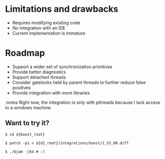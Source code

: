 <!SLIDE smbullets incremental>
# Limitations and drawbacks

* Requires modifying existing code
* No integration with an IDE
* Current implementation is immature


<!SLIDE smbullets incremental>
# Roadmap
* Support a wider set of synchronization primitives
* Provide better diagnostics
* Support detached threads
* Consider gatelocks held by parent threads to further reduce false positives
* Provide integration with more libraries


<!SLIDE commandline>
.notes Right now, the integration is only with pthreads because I lack access
to a windows machine.

## Want to try it?

    $ cd ${boost_root}

    $ patch -p1 < ${d2_root}/integrations/boost/1_53_00.diff

    $ ./bjam -j64 # :)
